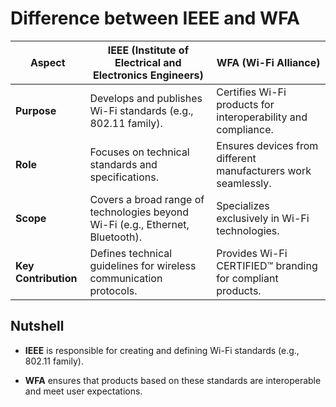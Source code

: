 # Difference between IEEE and WFA  

| Aspect          | IEEE (Institute of Electrical and Electronics Engineers) | WFA (Wi-Fi Alliance) |
|---------------|--------------------------------------------------|--------------------------------|
| **Purpose**   | Develops and publishes Wi-Fi standards (e.g., 802.11 family). | Certifies Wi-Fi products for interoperability and compliance. |
| **Role**      | Focuses on technical standards and specifications. | Ensures devices from different manufacturers work seamlessly. |
| **Scope**     | Covers a broad range of technologies beyond Wi-Fi (e.g., Ethernet, Bluetooth). | Specializes exclusively in Wi-Fi technologies. |
| **Key Contribution** | Defines technical guidelines for wireless communication protocols. | Provides Wi-Fi CERTIFIED™ branding for compliant products. |

## Nutshell

- **IEEE** is responsible for creating and defining Wi-Fi standards (e.g., 802.11 family).  

- **WFA** ensures that products based on these standards are interoperable and meet user expectations.  
